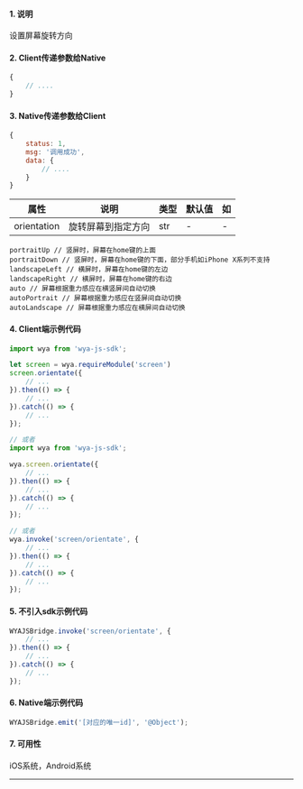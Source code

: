 #### 1. 说明

设置屏幕旋转方向

#### 2. Client传递参数给Native

```javascript
{
	// ....
}
```

#### 3. Native传递参数给Client

```javascript
{
	status: 1,
	msg: '调用成功',
	data: {
		// ....
	}
}
```

属性 | 说明 | 类型 | 默认值 | 如
---|---|---|---|---
orientation | 旋转屏幕到指定方向 | str | - | -

```
portraitUp // 竖屏时，屏幕在home键的上面
portraitDown // 竖屏时，屏幕在home键的下面，部分手机如iPhone X系列不支持
landscapeLeft // 横屏时，屏幕在home键的左边
landscapeRight // 横屏时，屏幕在home键的右边
auto // 屏幕根据重力感应在横竖屏间自动切换
autoPortrait // 屏幕根据重力感应在竖屏间自动切换
autoLandscape // 屏幕根据重力感应在横屏间自动切换
```

#### 4. Client端示例代码

```javascript
import wya from 'wya-js-sdk';

let screen = wya.requireModule('screen')
screen.orientate({
	// ...
}).then(() => {
	// ...
}).catch(() => {
	// ...
});

// 或者
import wya from 'wya-js-sdk';

wya.screen.orientate({
	// ...
}).then(() => {
	// ...
}).catch(() => {
	// ...
});

// 或者
wya.invoke('screen/orientate', {
	// ...
}).then(() => {
	// ...
}).catch(() => {
	// ...
});
```

#### 5. 不引入sdk示例代码

```javascript
WYAJSBridge.invoke('screen/orientate', {
	// ...
}).then(() => {
	// ...
}).catch(() => {
	// ...
});
```

#### 6. Native端示例代码

```javascript
WYAJSBridge.emit('[对应的唯一id]', '@Object');
```

#### 7. 可用性

iOS系统，Android系统

---------

